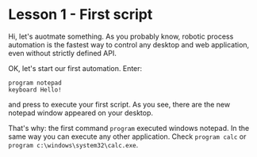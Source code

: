 # Lesson 1 - First script

Hi, let's auotmate something. 
As you probably know, robotic process automation is the fastest way to control any desktop and web application,
even without strictly defined API.

OK, let's start our first automation. Enter:

```G1ANT
program notepad
keyboard Hello!
```

and press <F5> to execute your first script. As you see, there are the new notepad window appeared on your desktop.

That's why: the first command `program` executed windows notepad. 
In the same way you can execute any other application. 
Check `program calc` or `program c:\windows\system32\calc.exe`.
